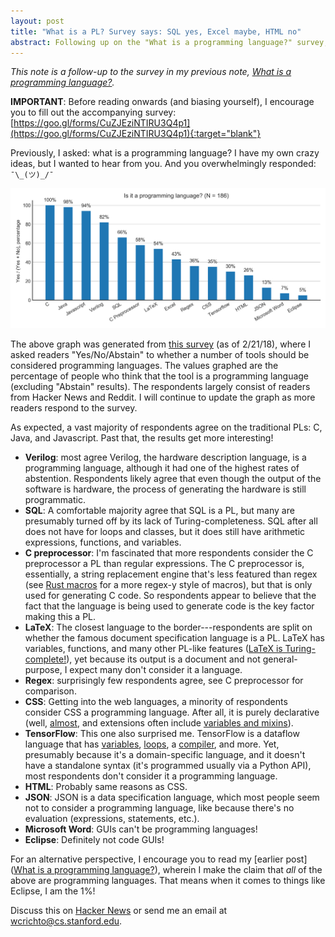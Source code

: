 ```yaml
---
layout: post
title: "What is a PL? Survey says: SQL yes, Excel maybe, HTML no"
abstract: Following up on the "What is a programming language?" survey, it appears there's a wide range of disagreement amongst my readers of what constitutes a programming language. I attempt to analyze possible sources of disagreement.
---
```


_This note is a follow-up to the survey in my previous note, [What is a programming language?](http://willcrichton.net/notes/what-is-a-programming-language)._

**IMPORTANT**: Before reading onwards (and biasing yourself), I encourage you to fill out the accompanying survey: [https://goo.gl/forms/CuZJEziNTIRU3Q4p1](https://goo.gl/forms/CuZJEziNTIRU3Q4p1){:target="blank"}

Previously, I asked: what is a programming language? I have my own crazy ideas, but I wanted to hear from you. And you overwhelmingly responded: `¯\_(ツ)_/¯`

![](/images/assets/what-is-a-pl.png)

The above graph was generated from [this survey](https://docs.google.com/forms/d/e/1FAIpQLSeH6Y1dcEBGAoLo5hUkQ5kSOMiFUnuicYfAwZJpGKjrZmxoWQ/viewform) (as of 2/21/18), where I asked readers "Yes/No/Abstain" to whether a number of tools should be considered programming languages. The values graphed are the percentage of people who think that the tool is a programming language (excluding "Abstain" results). The respondents largely consist of readers from Hacker News and Reddit. I will continue to update the graph as more readers respond to the survey.

As expected, a vast majority of respondents agree on the traditional PLs: C, Java, and Javascript. Past that, the results get more interesting!
* **Verilog**: most agree Verilog, the hardware description language, is a programming language, although it had one of the highest rates of abstention. Respondents likely agree that even though the output of the software is hardware, the process of generating the hardware is still programmatic.
* **SQL**: A comfortable majority agree that SQL is a PL, but many are presumably turned off by its lack of Turing-completeness. SQL after all does not have for loops and classes, but it does still have arithmetic expressions, functions, and variables.
* **C preprocessor**: I'm fascinated that more respondents consider the C preprocessor a PL than regular expressions. The C preprocessor is, essentially, a string replacement engine that's less featured than regex (see [Rust macros](https://doc.rust-lang.org/book/first-edition/macros.html) for a more regex-y style of macros), but that is only used for generating C code. So respondents appear to believe that the fact that the language is being used to generate code is the key factor making this a PL.
* **LaTeX**: The closest language to the border---respondents are split on whether the famous document specification language is a PL. LaTeX has variables, functions, and many other PL-like features ([LaTeX is Turing-complete!](https://www.sharelatex.com/blog/2012/04/24/latex-is-more-powerful-than-you-think.html)), yet because its output is a document and not general-purpose, I expect many don't consider it a language.
* **Regex**: surprisingly few respondents agree, see C preprocessor for comparison.
* **CSS**: Getting into the web languages, a minority of respondents consider CSS a programming language. After all, it is purely declarative (well, [almost](https://developer.mozilla.org/en-US/docs/Web/CSS/calc), and extensions often include [variables and mixins](http://sass-lang.com/guide)).
* **TensorFlow**: This one also surprised me. TensorFlow is a dataflow language that has [variables](https://www.tensorflow.org/api_docs/python/tf/placeholder), [loops](https://www.tensorflow.org/api_docs/python/tf/while_loop), a [compiler](https://www.tensorflow.org/performance/xla/), and more. Yet, presumably because it's a domain-specific language, and it doesn't have a standalone syntax (it's programmed usually via a Python API), most respondents don't consider it a programming language.
* **HTML**: Probably same reasons as CSS.
* **JSON**: JSON is a data specification language, which most people seem not to consider a programming language, like because there's no evaluation (expressions, statements, etc.).
* **Microsoft Word**: GUIs can't be programming languages!
* **Eclipse**: Definitely not code GUIs!

For an alternative perspective, I encourage you to read my [earlier post]([What is a programming language?](http://willcrichton.net/notes/what-is-a-programming-language)), wherein I make the claim that _all_ of the above are programming languages. That means when it comes to things like Eclipse, I am the 1%!

Discuss this on [Hacker News](https://news.ycombinator.com/item?id=16236950) or send me an email at [wcrichto@cs.stanford.edu](mailto:wcrichto@cs.stanford.edu).
